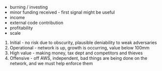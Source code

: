 - burning / investing
- minor funding received - first signal might be useful
- income
- external code contribution
- profitability
- scale

1. Initial - no risk due to obscurity, plausible deniability to weak adversaries
1. Operational - network is up, growth is occurring, value below 100mm
1. High value - making money, tax dept and competitors and thieves
1. Offensive - off AWS, independent, bad things are being done on the network, and we must help enforce them
